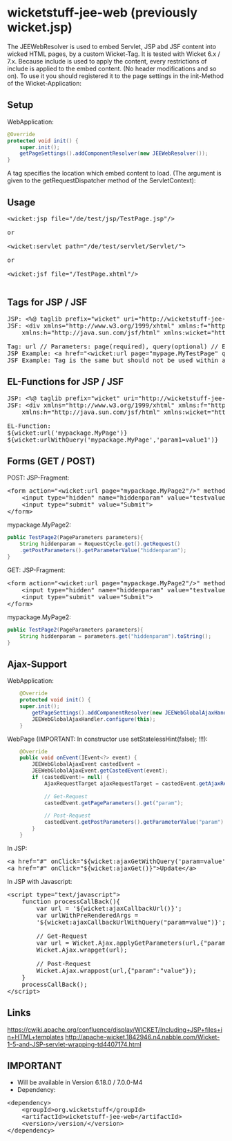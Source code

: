 wicketstuff-jee-web (previously wicket.jsp)
==========
The JEEWebResolver is used to embed Servlet, JSP abd JSF content into wicked HTML pages, by a custom Wicket-Tag. It is tested with Wicket 6.x / 7.x. Because include is used to apply the content, every restrictions of include is applied to the embed content. (No header modifications and so on). To use it you should registered it to the page settings in the init-Method of the Wicket-Application:

Setup
-----
WebApplication:
```java
@Override
protected void init() {
	super.init();
	getPageSettings().addComponentResolver(new JEEWebResolver());
}
```

A tag specifies the location which embed content to load. (The argument is given to the getRequestDispatcher method of the ServletContext):

Usage
-----

<pre>
&lt;wicket:jsp file="/de/test/jsp/TestPage.jsp"/&gt;

or 

&lt;wicket:servlet path="/de/test/servlet/Servlet/"&gt;

or

&lt;wicket:jsf file="/TestPage.xhtml"/&gt;

</pre>

Tags for JSP / JSF
------------------
<pre>
JSP: &lt;%@ taglib prefix="wicket" uri="http://wicketstuff-jee-web.org/functions/jsp" %&gt;
JSF: &lt;div xmlns="http://www.w3.org/1999/xhtml" xmlns:f="http://java.sun.com/jsf/core"
	xmlns:h="http://java.sun.com/jsf/html" xmlns:wicket="http://wicketstuff-jee-web.org/functions/jsf"&gt;

Tag: url // Parameters: page(required), query(optional) // Example:
JSP Example: &lt;a href="&lt;wicket:url page="mypage.MyTestPage" query="param1=value1&param2=value2"/&gt;"&gt;LINK&lt;/a&gt;
JSF Example: Tag is the same but should not be used within a href, please refer to the EL-Functions
</pre>

EL-Functions for JSP / JSF
--------------------------
<pre>
JSP: &lt;%@ taglib prefix="wicket" uri="http://wicketstuff-jee-web.org/functions/jsp" %&gt;
JSF: &lt;div xmlns="http://www.w3.org/1999/xhtml" xmlns:f="http://java.sun.com/jsf/core"
	xmlns:h="http://java.sun.com/jsf/html" xmlns:wicket="http://wicketstuff-jee-web.org/functions/jsf"&gt;

EL-Function:
${wicket:url('mypackage.MyPage')}
${wicket:urlWithQuery('mypackage.MyPage','param1=value1')}
</pre>

Forms (GET / POST)
------------------
POST:
JSP-Fragment:
<pre>
&lt;form action="&lt;wicket:url page="mypackage.MyPage2"/&gt;" method="POST"&gt;
	&lt;input type="hidden" name="hiddenparam" value="testvalue"&gt;
	&lt;input type="submit" value="Submit"&gt;
&lt;/form&gt;
</pre>

mypackage.MyPage2:
```java
public TestPage2(PageParameters parameters){
	String hiddenparam = RequestCycle.get().getRequest()
	.getPostParameters().getParameterValue("hiddenparam");
}
```

GET:
JSP-Fragment:
<pre>
&lt;form action="&lt;wicket:url page="mypackage.MyPage2"/&gt;" method="GET"&gt;
	&lt;input type="hidden" name="hiddenparam" value="testvalue"&gt;
	&lt;input type="submit" value="Submit"&gt;
&lt;/form&gt;
</pre>

mypackage.MyPage2:
```java
public TestPage2(PageParameters parameters){
	String hiddenparam = parameters.get("hiddenparam").toString();
}
```

Ajax-Support
------------

WebApplication:
```java
    @Override
    protected void init() {
	super.init();
		getPageSettings().addComponentResolver(new JEEWebGlobalAjaxHandler());
		JEEWebGlobalAjaxHandler.configure(this);
    }
```
WebPage (IMPORTANT: In constructor use setStatelessHint(false); !!!):
```java
    @Override
    public void onEvent(IEvent<?> event) {
		JEEWebGlobalAjaxEvent castedEvent = 
		JEEWebGlobalAjaxEvent.getCastedEvent(event);
		if (castedEvent!= null) {
			AjaxRequestTarget ajaxRequestTarget = castedEvent.getAjaxRequestTarget();
			
			// Get-Request
			castedEvent.getPageParameters().get("param");
			
			// Post-Request
			castedEvent.getPostParameters().getParameterValue("param")
		}
    }
```
In JSP:
<pre>
&lt;a href="#" onClick="${wicket:ajaxGetWithQuery('param=value')}"&gt;Update&lt;/a&gt;
&lt;a href="#" onClick="${wicket:ajaxGet()}"&gt;Update&lt;/a&gt;
</pre>

In JSP with Javascript:
<pre>
&lt;script type="text/javascript"&gt;
	function processCallBack(){
		var url = '${wicket:ajaxCallbackUrl()}';
		var urlWithPreRenderedArgs = 
		'${wicket:ajaxCallbackUrlWithQuery("param=value")}';
		
		// Get-Request
		var url = Wicket.Ajax.applyGetParameters(url,{"param":"value"})
		Wicket.Ajax.wrapget(url);
		
		// Post-Request
		Wicket.Ajax.wrappost(url,{"param":"value"});
	}
	processCallBack();
&lt;/script&gt;
</pre>

Links
------
https://cwiki.apache.org/confluence/display/WICKET/Including+JSP+files+in+HTML+templates
http://apache-wicket.1842946.n4.nabble.com/Wicket-1-5-and-JSP-servlet-wrapping-td4407174.html


IMPORTANT
---------
- Will be available in Version 6.18.0 / 7.0.0-M4
- Dependency:
<pre>
&lt;dependency&gt;
	&lt;groupId&gt;org.wicketstuff&lt;/groupId&gt;
	&lt;artifactId&gt;wicketstuff-jee-web&lt;/artifactId&gt;
	&lt;version&gt;/version/&lt;/version&gt;
&lt;/dependency&gt;
</pre>

